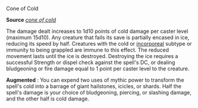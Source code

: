 Cone of Cold

**Source** [_cone of cold_](/pathfinderRPG/prd/spells/coneOfCold.html#_cone-of-cold)

The damage dealt increases to 1d10 points of cold damage per caster level (maximum 15d10). Any creature that fails its save is partially encased in ice, reducing its speed by half. Creatures with the cold or [incorporeal](/pathfinderRPG/prd/monsters/creatureTypes.html#_incorporeal-subtype) subtype or immunity to being grappled are immune to this effect. The reduced movement lasts until the ice is destroyed. Destroying the ice requires a successful Strength or dispel check against the spell's DC, or dealing bludgeoning or fire damage equal to 1 point per caster level to the creature.

**Augmented** : You can expend two uses of mythic power to transform the spell's cold into a barrage of giant hailstones, icicles, or shards. Half the spell's damage is your choice of bludgeoning, piercing, or slashing damage, and the other half is cold damage.

